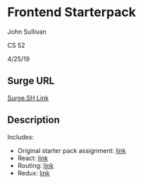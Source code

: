 # Frontend Starterpack

John Sullivan

CS 52

4/25/19

## Surge URL

[Surge.SH Link](https://sulljohn-cs52-starter.surge.sh/)

## Description

Includes:

* Original starter pack assignment: [link](http://cs52.me/assignments/sa/starterpack/)
* React: [link](http://cs52.me/assignments/sa/react-videos/)
* Routing: [link](http://cs52.me/assignments/sa/routing/)
* Redux: [link](http://cs52.me/assignments/sa/redux/)
